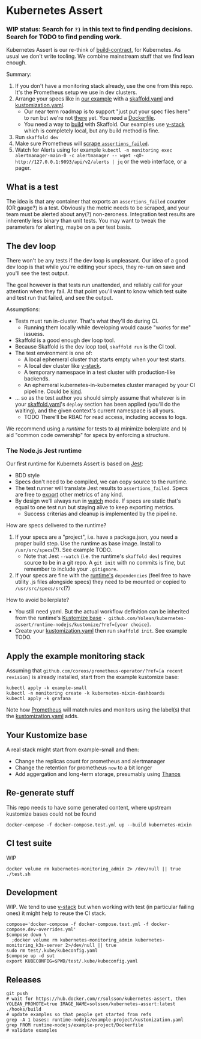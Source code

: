 # Kubernetes Assert

### WIP status: Search for `?)` in this text to find pending decisions. Search for TODO to find pending work.

Kubernetes Assert is our re-think of [build-contract](https://github.com/Yolean/build-contract), for Kubernetes.
As usual we don't write tooling. We combine mainstream stuff that we find lean enough.

Summary:

1. If you don't have a monitoring stack already, use the one from this repo.
   It's the Prometheus setup we use in dev clusters.
2. Arrange your specs like in [our example](./runtime-nodejs/example-project/) with a [skaffold.yaml](./runtime-nodejs/example-project/skaffold.yaml) and [kustomization.yaml](./runtime-nodejs/example-project/kustomization.yaml).
   - Our near term roadmap is to support "just put your spec files here" to run but we're not [there](./runtime-nodejs/example-specs/) yet. You need a [Dockerfile](./runtime-nodejs/example-project/Dockerfile).
   - You need a way to [build](https://skaffold.dev/docs/pipeline-stages/builders/) with Skaffold. Our examples use [y-stack](https://github.com/y-stack/ystack) which is completely local, but any build method is fine.
3. Run `skaffold dev`
4. Make sure Prometheus will [scrape `assertions_failed`](./assertions_failed/).
5. Watch for Alerts using for example
   `kubectl -n monitoring exec alertmanager-main-0 -c alertmanager -- wget -qO- http://127.0.0.1:9093/api/v2/alerts | jq`
   or the web interface, or a pager.

## What is a test

The idea is that any container that exports an `assertions_failed` counter (OR gauge?) is a test.
Obviously the metric needs to be scraped, and your team must be alerted about any(?) non-zeroness.
Integration test results are inherently less binary than unit tests. You may want to tweak the parameters for alerting, maybe on a per test basis.

## The dev loop

There won't be any tests if the dev loop is unpleasant.
Our idea of a good dev loop is that while you're editing your specs, they re-run on save and you'll see the test output.

The goal however is that tests run unattended, and reliably call for your attention when they fail.
At that point you'll want to know which test suite and test run that failed, and see the output.

Assumptions:

* Tests must run in-cluster. That's what they'll do during CI.
  - Running them locally while developing would cause "works for me" issuess.
* Skaffold is a good enough dev loop tool.
* Because Skaffold is the dev loop tool, `skaffold run` is the CI tool.
* The test environment is one of:
  - A local ephemeral cluster that starts empty when your test starts.
  - A local dev cluster like [y-stack](https://github.com/y-stack/ystack).
  - A temporary namespace in a test cluster with production-like backends.
  - An ephemeral kubernetes-in-kubernetes cluster managed by your CI pipeline. Could be [kind](https://github.com/kubernetes-sigs/kind).
* ... so as the test author you should simply assume that whatever is in your [skaffold.yaml](https://skaffold.dev/docs/references/yaml/)'s `deploy` section has been applied (you'll do the waiting), and the given context's current namespace is all yours.
  - TODO There'll be RBAC for read access, including access to logs.

We recommend using a _runtime_ for tests to a) minimize bolerplate and b) aid "common code ownership" for specs by enforcing a structure.

### The Node.js Jest runtime

Our first runtime for Kubernets Assert is based on [Jest](https://jestjs.io/):

* BDD style
* Specs don't need to be compiled, we can copy source to the runtime.
* The test runner will translate Jest results to `assertions_failed`. Specs are free to [export](https://www.npmjs.com/package/prom-client#counter) other metrics of any kind.
* By design we'll always run in [watch](https://jestjs.io/docs/en/cli#--watchall) mode. If specs are static that's equal to one test run but staying alive to keep exporting metrics.
   - Success criterias and cleanup is implemented by the pipeline.

How are specs delivered to the runtime?

1. If your specs are a "project", i.e. have a package.json, you need a proper build step. Use the runtime as base image. Install to `/usr/src/specs`(?). See example TODO.
   - Note that Jest `--watch` (i.e. the runtime's `skaffold dev`) requires source to be in a git repo. A `git init` with no commits is fine, but remember to include your `.gitignore`.
1. If your specs are fine with the [runtime's](./runtime-nodejs/package.json) `dependencies`
   (feel free to have utility .js files alongside specs) they need to be mounted or copied to `/usr/src/specs/src`(?)

How to avoid boilerplate?

* You still need yaml. But the actual workflow definition can be inherited from the runtime's [Kustomize base](./runtime-nodejs/base/) `- github.com/Yolean/kubernetes-assert/runtime-nodejs/kustomize/?ref=[your choice]`.
* Create your [kustomization.yaml](https://kubectl.docs.kubernetes.io/pages/reference/kustomize.html) then run `skaffold init`. See example TODO.

## Apply the example monitoring stack

Assuming that `github.com/coreos/prometheus-operator/?ref=[a recent revision]` is already installed,
start from the example kustomize base:

```
kubectl apply -k example-small
kubectl -n monitoring create -k kubernetes-mixin-dashboards
kubectl apply -k grafana
```

Note how [Prometheus](./example-small/now-prometheus.yaml) will match rules and monitors
using the label(s) that the [kustomization.yaml](./example-small/kustomization.yaml) adds.

## Your Kustomize base

A real stack might start from example-small and then:

- Change the replicas count for prometheus and alertmanager
- Change the retention for prometheus `now` to a bit longer
- Add aggergation and long-term storage, presumably using [Thanos](https://thanos.io/)

## Re-generate stuff

This repo needs to have some generated content, where upstream kustomize bases could not be found

```
docker-compose -f docker-compose.test.yml up --build kubernetes-mixin
```

## CI test suite

WIP

```
docker volume rm kubernetes-monitoring_admin 2> /dev/null || true
./test.sh
```

## Development

WIP.
We tend to use [y-stack](https://github.com/y-stack/ystack) but when working with test (in particular failing ones) it might help to reuse the CI stack.

```
compose='docker-compose -f docker-compose.test.yml -f docker-compose.dev-overrides.yml'
$compose down \
  ;docker volume rm kubernetes-monitoring_admin kubernetes-monitoring_k3s-server 2>/dev/null || true
sudo rm test/.kube/kubeconfig.yaml
$compose up -d sut
export KUBECONFIG=$PWD/test/.kube/kubeconfig.yaml
```

## Releases

```
git push
# wait for https://hub.docker.com/r/solsson/kubernetes-assert, then
YOLEAN_PROMOTE=true IMAGE_NAME=solsson/kubernetes-assert:latest ./hooks/build
# update examples so that people get started from refs
grep -A 1 bases: runtime-nodejs/example-project/kustomization.yaml
grep FROM runtime-nodejs/example-project/Dockerfile
# validate examples
```
